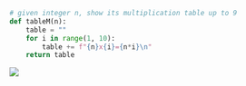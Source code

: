 ```.py
# given integer n, show its multiplication table up to 9
def tableM(n):
    table = ""
    for i in range(1, 10):
        table += f"{n}x{i}={n*i}\n"
    return table
```

![](https://i.imgur.com/CSLhA5A.png)
